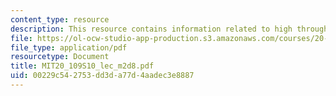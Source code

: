 ```yaml
---
content_type: resource
description: This resource contains information related to high throughput engineering.
file: https://ol-ocw-studio-app-production.s3.amazonaws.com/courses/20-109-laboratory-fundamentals-in-biological-engineering-spring-2010/00229c542753dd3da77d4aadec3e8887_MIT20_109S10_lec_m2d8.pdf
file_type: application/pdf
resourcetype: Document
title: MIT20_109S10_lec_m2d8.pdf
uid: 00229c54-2753-dd3d-a77d-4aadec3e8887
---
```

